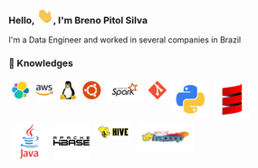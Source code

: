 ### Hello, <img src="Hi.gif" width="29px">, I'm Breno Pitol Silva

I'm a Data Engineer and worked in several companies in Brazil

### **🔭 Knowledges**

<img align="left" src="elastic.png" style="padding: 1%" />
<img align="left" src="aws.png" style="padding: 1%" /></a>
<img align="left" src="linux.jpg" style="padding: 1%" /></a>
<img align="left" src="ubuntu.png" style="padding: 1%" /></a>
<img align="left" src="spark1.png" style="padding: 1%" /></a>
<img align="left" src="git.png" style="padding: 1%" /></a>
<img align="left" src="python.png" style="padding: 1%" /></a>
<img align="left" src="scala.png" style="padding: 1%" /></a>
<img align="left" src="java.png" style="padding: 1%" /></a>
<img align="left" src="hbase.png" style="padding: 1%" /></a>
<img align="left" src="hive.png" style="padding: 1%" /></a>
<img align="left" src="hadoop.png" style="padding: 1%" width="100px" /></a>





